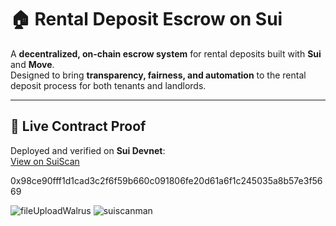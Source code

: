 # 🏠 Rental Deposit Escrow on Sui

A **decentralized, on-chain escrow system** for rental deposits built with **Sui** and **Move**.  
Designed to bring **transparency, fairness, and automation** to the rental deposit process for both tenants and landlords.  

---

## 🔗 Live Contract Proof

Deployed and verified on **Sui Devnet**:  
[View on SuiScan](https://suiscan.xyz/devnet/object/0x98ce90fff1d1cad3c2f6f59b660c091806fe20d61a6f1c245035a8b57e3f5669/tx-blocks)

0x98ce90fff1d1cad3c2f6f59b660c091806fe20d61a6f1c245035a8b57e3f5669


![fileUploadWalrus](https://github.com/user-attachments/assets/6319558e-67ff-4205-97ab-5c3bbb62bba2)
![suiscanman](https://github.com/user-attachments/assets/75e924b0-dc0d-4611-8d9d-38b839b7bf9b)
